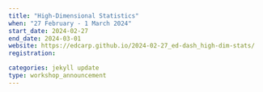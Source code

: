 ```yaml
---
title: "High-Dimensional Statistics"
when: "27 February - 1 March 2024"
start_date: 2024-02-27
end_date: 2024-03-01
website: https://edcarp.github.io/2024-02-27_ed-dash_high-dim-stats/
registration:

categories: jekyll update
type: workshop_announcement
---
```

